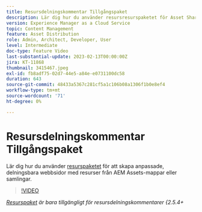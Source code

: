 ```yaml
---
title: Resursdelningskommentar Tillgångspaket
description: Lär dig hur du använder resursresurspaketet för Asset Share Common för att generera skräddarsydda, delningsbara webbsidor som listar resurser från AEM Assets-mappar eller samlingar.
version: Experience Manager as a Cloud Service
topic: Content Management
feature: Asset Distribution
role: Admin, Architect, Developer, User
level: Intermediate
doc-type: Feature Video
last-substantial-update: 2023-02-13T00:00:00Z
jira: KT-11868
thumbnail: 3415467.jpeg
exl-id: fb8adf75-02d7-44e5-a84e-e0731100dc58
duration: 643
source-git-commit: 48433a5367c281cf5a1c106b08a1306f1b0e8ef4
workflow-type: tm+mt
source-wordcount: '71'
ht-degree: 0%

---
```


# Resursdelningskommentar Tillgångspaket

Lär dig hur du använder [resurspaketet](https://opensource.adobe.com/asset-share-commons/pages/asset-kit/overview/) för att skapa anpassade, delningsbara webbsidor med resurser från AEM Assets-mappar eller samlingar.

>[!VIDEO](https://video.tv.adobe.com/v/3415467?quality=12&learn=on)

_[Resurspaket](https://opensource.adobe.com/asset-share-commons/pages/asset-kit/overview/) är bara tillgängligt för resursdelningskommentarer {2.5.4+_
